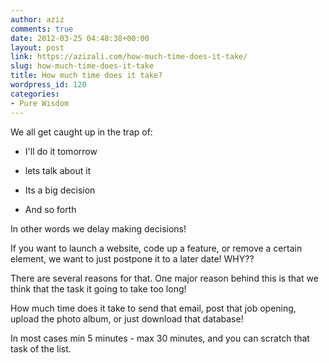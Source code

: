```yaml
---
author: aziz
comments: true
date: 2012-03-25 04:48:38+00:00
layout: post
link: https://azizali.com/how-much-time-does-it-take/
slug: how-much-time-does-it-take
title: How much time does it take?
wordpress_id: 120
categories:
- Pure Wisdom
---
```


We all get caught up in the trap of:



	
  * I'll do it tomorrow

	
  * lets talk about it

	
  * Its a big decision

	
  * And so forth


In other words we delay making decisions!

If you want to launch a website, code up a feature, or remove a certain element, we want to just postpone it to a later date! WHY??

There are several reasons for that. One major reason behind this is that we think that the task it going to take too long!

How much time does it take to send that email, post that job opening, upload the photo album, or just download that database!

In most cases min 5 minutes - max 30 minutes, and you can scratch that task of the list.

